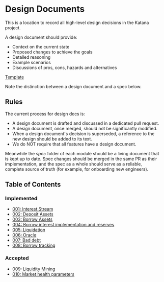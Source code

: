 # Design Documents

This is a location to record all high-level design decisions in the Katana
project.

A design document should provide:

- Context on the current state
- Proposed changes to achieve the goals
- Detailed reasoning
- Example scenarios
- Discussions of pros, cons, hazards and alternatives

[Template](./TEMPLATE.md)

Note the distinction between a design document and a spec below.

## Rules

The current process for design docs is:

- A design document is drafted and discussed in a dedicated pull request.
- A design document, once merged, should not be significantly modified.
- When a design document's decision is superseded, a reference to the new design should be added to its text.
- We do NOT require that all features have a design document.

Meanwhile the _spec_ folder of each module should be a living document that is kept up to date. Spec changes should be merged in the same PR as their implementation, and the spec as a whole should serve as a reliable, complete source of truth (for example, for onboarding new engineers).

## Table of Contents

### Implemented

- [001: Interest Stream](./001-interest-stream.md)
- [002: Deposit Assets](./002-deposit-assets.md)
- [003: Borrow Assets](./003-borrow-assets.md)
- [004: Borrow interest implementation and reserves](./004-interest-and-reserves.md)
- [005: Liquidation](./005-liquidation.md)
- [006: Oracle](./006-oracle.md)
- [007: Bad debt](./007-bad-debt.md)
- [008: Borrow tracking](./008-borrow-tracking.md)

### Accepted

- [009: Liquidity Mining](./009-liquidity-mining.md)
- [010: Market health parameters](./010-market-params.md)